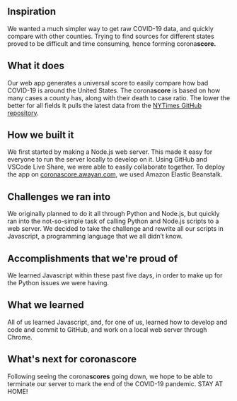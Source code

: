 ## Inspiration
We wanted a much simpler way to get raw COVID-19 data, and quickly compare with other counties. Trying to find sources for different states proved to be difficult and time consuming, hence forming corona**score.**

## What it does
Our web app generates a universal score to easily compare how bad COVID-19 is around the United States. The corona**score** is based on how many cases a county has, along with their death to case ratio. The lower the better for all fields It pulls the latest data from the [NYTimes GitHub repository](https://github.com/nytimes/covid-19-data).

## How we built it
We first started by making a Node.js web server. This made it easy for everyone to run the server locally to develop on it. Using GitHub and VSCode Live Share, we were able to easily collaborate together. To deploy the app on [coronascore.awayan.com](coronascore.awayan.com), we used Amazon Elastic Beanstalk.

## Challenges we ran into
We originally planned to do it all through Python and Node.js, but quickly ran into the not-so-simple task of calling Python and Node.js scripts to a web server. We decided to take the challenge and rewrite all our scripts in Javascript, a programming language that we all didn’t know.

## Accomplishments that we're proud of
We learned Javascript within these past five days, in order to make up for the Python issues we were having.

## What we learned
All of us learned Javascript, and, for one of us, learned how to develop and code and commit to GitHub, and work on a local web server through Chrome.

## What's next for coronascore
Following seeing the corona**scores** going down, we hope to be able to terminate our server to mark the end of the COVID-19 pandemic. STAY AT HOME!
